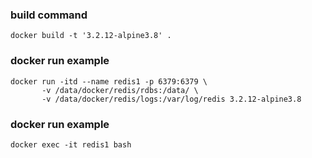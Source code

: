 ### build command

```
docker build -t '3.2.12-alpine3.8' .
```

### docker run example

```
docker run -itd --name redis1 -p 6379:6379 \
       -v /data/docker/redis/rdbs:/data/ \
       -v /data/docker/redis/logs:/var/log/redis 3.2.12-alpine3.8
```

### docker run example

```
docker exec -it redis1 bash
```
